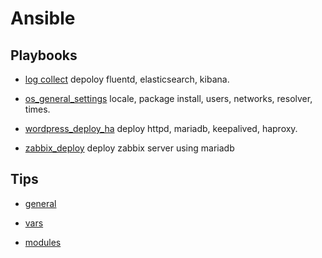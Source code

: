 # Ansible

## Playbooks

- [log collect](./log_collect_ha/README.md)
  depoloy fluentd, elasticsearch, kibana.

- [os_general_settings](./os_general_settings/README.md)
  locale, package install, users, networks, resolver, times.

- [wordpress_deploy_ha](./wordpress_deploy_ha/README.md)
  deploy httpd, mariadb, keepalived, haproxy.

- [zabbix_deploy](https://github.com/hatanoyoshihiko/ansible/blob/zabbix/ansible/README.md)
  deploy zabbix server using mariadb
## Tips

- [general](./tips/ansible.md)

- [vars](./tips/var.md)

- [modules](./tips/module.md)
